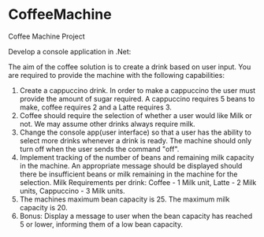 # CoffeeMachine
Coffee Machine Project

Develop a console application in .Net:

The aim of the coffee solution is to create a drink based on user input. You are required to provide the machine with the following capabilities:

1. Create a cappuccino drink. In order to make a cappuccino the user must provide the amount of sugar required. 
   A cappuccino requires 5 beans to make, coffee requires 2 and a Latte requires 3.
2. Coffee should require the selection of whether a user would like Milk or not. We may assume other drinks always require milk.
3. Change the console app(user interface) so that a user has the ability to select more drinks whenever a drink is ready.
   The machine should only turn off when the user sends the command "off".
4. Implement tracking of the number of beans and remaining milk capacity in the machine. 
   An appropriate message should be displayed should there be insufficient beans or milk remaining in the machine for the selection. 
   Milk Requirements per drink: Coffee - 1 Milk unit, Latte - 2 Milk units, Cappuccino - 3 Milk units.
5. The machines maximum bean capacity is 25. The maximum milk capacity is 20.
6. Bonus: Display a message to user when the bean capacity has reached 5 or lower, informing them of a low bean capacity.
